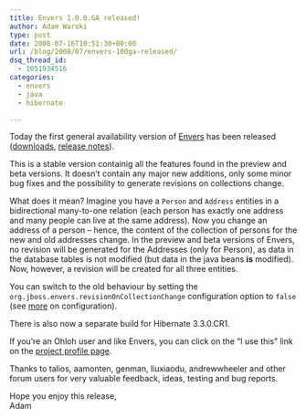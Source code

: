 ```yaml
---
title: Envers 1.0.0.GA released!
author: Adam Warski
type: post
date: 2008-07-16T10:51:30+00:00
url: /blog/2008/07/envers-100ga-released/
dsq_thread_id:
  - 1051934516
categories:
  - envers
  - java
  - hibernate

---
```

Today the first general availability version of [Envers][1] has been released ([downloads][2], [release notes][3]).

This is a stable version containig all the features found in the preview and beta versions. It doesn&#8217;t contain any major new additions, only some minor bug fixes and the possibility to generate revisions on collections change.

What does it mean? Imagine you have a `Person` and `Address` entities in a bidirectional many-to-one relation (each person has exactly one address and many people can live at the same address). Now you change an address of a person &#8211; hence, the content of the collection of persons for the new and old addresses change. In the preview and beta versions of Envers, no revision will be generated for the Addresses (only for Person), as data in the database tables is not modified (but data in the java beans **is** modified). Now, however, a revision will be created for all three entities.

You can switch to the old behaviour by setting the `org.jboss.envers.revisionOnCollectionChange` configuration option to `false` (see [more][4] on configuration).

There is also now a separate build for Hibernate 3.3.0.CR1.

If you&#8217;re an Ohloh user and like Envers, you can click on the &#8220;I use this&#8221; link on the [project profile page][5].

Thanks to talios, aamonten, genman, liuxiaodu, andrewwheeler and other forum users for very valuable feedback, ideas, testing and bug reports.

Hope you enjoy this release,  
Adam

 [1]: http://www.jboss.org/envers
 [2]: http://www.jboss.org/envers/downloads/
 [3]: https://jira.jboss.org/jira/secure/ReleaseNote.jspa?projectId=12310660&styleName=Html&version=12312323
 [4]: http://www.jboss.org/envers/configuration.html
 [5]: http://www.ohloh.net/projects/envers
